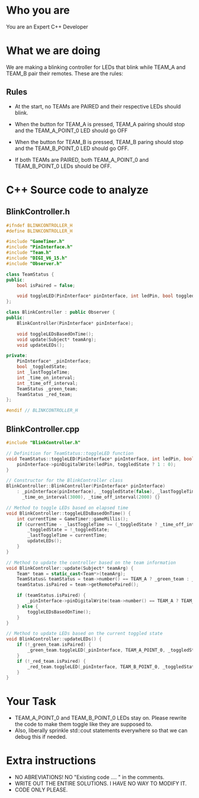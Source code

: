 # Who you are
You are an Expert C++ Developer

# What we are doing
We are making a blinking controller for LEDs that blink while TEAM_A and TEAM_B pair their remotes.
These are the rules:
## Rules
- At the start, no TEAMs are PAIRED and their respective LEDs should blink.
- When the button for TEAM_A is pressed, TEAM_A pairing should stop and the TEAM_A_POINT_0 LED should go OFF
- When the button for TEAM_B is pressed, TEAM_B paring should stop and the TEAM_B_POINT_0 LED should go OFF.

- If both TEAMs are PAIRED, both TEAM_A_POINT_0 and TEAM_B_POINT_0 LEDs should be OFF.


# C++ Source code to analyze
## BlinkController.h
```cpp
#ifndef BLINKCONTROLLER_H
#define BLINKCONTROLLER_H

#include "GameTimer.h"
#include "PinInterface.h"
#include "Team.h"
#include "DIGI_V6_15.h"
#include "Observer.h"

class TeamStatus {
public:
    bool isPaired = false;

    void toggleLED(PinInterface* pinInterface, int ledPin, bool toggledState);
};

class BlinkController : public Observer {
public:
    BlinkController(PinInterface* pinInterface);

    void toggleLEDsBasedOnTime();
    void update(Subject* teamArg);
    void updateLEDs();

private:
    PinInterface* _pinInterface;
    bool _toggledState;
    int _lastToggleTime;
    int _time_on_interval;
    int _time_off_interval;
    TeamStatus _green_team;
    TeamStatus _red_team;
};

#endif // BLINKCONTROLLER_H


```
## BlinkController.cpp
```cpp
#include "BlinkController.h"

// Definition for TeamStatus::toggleLED function
void TeamStatus::toggleLED(PinInterface* pinInterface, int ledPin, bool toggledState) {
    pinInterface->pinDigitalWrite(ledPin, toggledState ? 1 : 0);
}

// Constructor for the BlinkController class
BlinkController::BlinkController(PinInterface* pinInterface)
    : _pinInterface(pinInterface), _toggledState(false), _lastToggleTime(0),
      _time_on_interval(3000), _time_off_interval(2000) {}

// Method to toggle LEDs based on elapsed time
void BlinkController::toggleLEDsBasedOnTime() {
    int currentTime = GameTimer::gameMillis();
    if (currentTime - _lastToggleTime >= (_toggledState ? _time_off_interval : _time_on_interval)) {
        _toggledState = !_toggledState;
        _lastToggleTime = currentTime;
        updateLEDs();
    }
}

// Method to update the controller based on the team information
void BlinkController::update(Subject* teamArg) {
    Team* team = static_cast<Team*>(teamArg);
    TeamStatus& teamStatus = team->number() == TEAM_A ? _green_team : _red_team;
    teamStatus.isPaired = team->getRemotePaired();

    if (teamStatus.isPaired) {
        _pinInterface->pinDigitalWrite(team->number() == TEAM_A ? TEAM_A_POINT_0 : TEAM_B_POINT_0, 0);
    } else {
        toggleLEDsBasedOnTime();
    }
}

// Method to update LEDs based on the current toggled state
void BlinkController::updateLEDs() {
    if (!_green_team.isPaired) {
        _green_team.toggleLED(_pinInterface, TEAM_A_POINT_0, _toggledState);
    }
    if (!_red_team.isPaired) {
        _red_team.toggleLED(_pinInterface, TEAM_B_POINT_0, _toggledState);
    }
}


```

# Your Task
- TEAM_A_POINT_0 and TEAM_B_POINT_0 LEDs stay on.  Please rewrite the code to make them toggle like they are supposed to.
- Also, liberally sprinkle std::cout statements everywhere so that we can debug this if needed.

# Extra instructions
- NO ABREVIATIONS!   NO "Existing code .... " in the comments.  
- WRITE OUT THE ENTIRE SOLUTIONS.  I HAVE NO WAY TO MODIFY IT.  
- CODE ONLY PLEASE.
